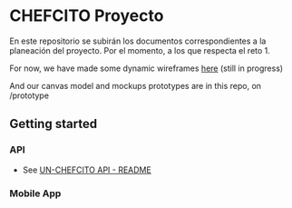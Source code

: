 # CHEFCITO Proyecto

En este repositorio se subirán los documentos correspondientes a la planeación del proyecto. Por el momento, a los que respecta el reto 1.

For now, we have made some dynamic wireframes [here](https://chefcito-personalized-daily.framer.ai/) (still in progress)

And our canvas model and mockups prototypes are in this repo, on /prototype

## Getting started

### API

* See [UN-CHEFCITO API - README](./chefcito-back/README.md)

### Mobile App
